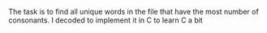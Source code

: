 The task is to find all unique words in the file that have the most number of consonants. I decoded to implement it in C to learn C a bit